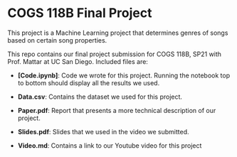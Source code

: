 # COGS 118B Final Project

This project is a Machine Learning project that determines genres of songs based
on certain song properties.

This repo contains our final project submission for COGS 118B, SP21 with Prof.
Mattar at UC San Diego. Included files are:

- **[Code.ipynb]**: Code we wrote for this project. Running the notebook top to bottom
  should display all the results we used.

- **Data.csv**: Contains the dataset we used for this project.

- **Paper.pdf**: Report that presents a more technical description of our project.

- **Slides.pdf**: Slides that we used in the video we submitted.

- **Video.md**: Contains a link to our Youtube video for this project
